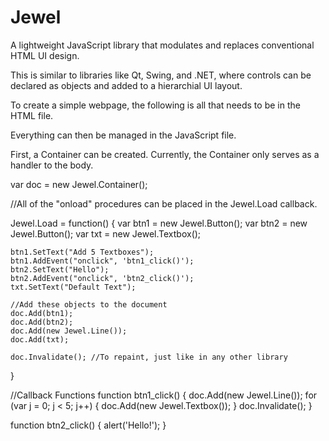 Jewel
=====

A lightweight JavaScript library that modulates and replaces conventional HTML UI design.

This is similar to libraries like Qt, Swing, and .NET, where controls can be declared as objects and added to a hierarchial UI layout.

To create a simple webpage, the following is all that needs to be in the HTML file.

<html>
<head>
	<script type="text/javascript" src="jewel.js"></script>
	<script type="text/javascript" src="myscripts.js"></script>
</head>
</html>

Everything can then be managed in the JavaScript file.

First, a Container can be created. Currently, the Container only serves as a handler to the body.

var doc = new Jewel.Container();

//All of the "onload" procedures can be placed in the Jewel.Load callback.

Jewel.Load = function() {
	var btn1 = new Jewel.Button();
	var btn2 = new Jewel.Button();
	var txt = new Jewel.Textbox();
	
	btn1.SetText("Add 5 Textboxes");
	btn1.AddEvent("onclick", 'btn1_click()');
	btn2.SetText("Hello");
	btn2.AddEvent("onclick", 'btn2_click()');
	txt.SetText("Default Text");
	
	//Add these objects to the document
	doc.Add(btn1);
	doc.Add(btn2);
	doc.Add(new Jewel.Line());
	doc.Add(txt);
	
	doc.Invalidate(); //To repaint, just like in any other library
}

//Callback Functions
function btn1_click() {
	doc.Add(new Jewel.Line());
	for (var j = 0; j < 5; j++) {
		doc.Add(new Jewel.Textbox());
	}
	doc.Invalidate();
}

function btn2_click() {
	alert('Hello!');
}
